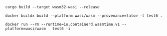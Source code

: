 `cargo build --target wasm32-wasi --release`

`docker buildx build --platform wasi/wasm --provenance=false -t test6 .`

`docker run --rm --runtime=io.containerd.wasmtime.v1 --platform=wasi/wasm   test6 -i`